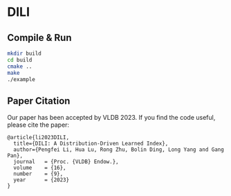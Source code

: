 # DILI
## Compile & Run


```bash
mkdir build
cd build
cmake ..
make 
./example
```

## Paper Citation

Our paper has been accepted by VLDB 2023. If you find the code useful, please cite the paper:

```
@article{li2023DILI,
  title={DILI: A Distribution-Driven Learned Index},
  author={Pengfei Li, Hua Lu, Rong Zhu, Bolin Ding, Long Yang and Gang Pan},
  journal   = {Proc. {VLDB} Endow.},
  volume    = {16},
  number    = {9},
  year      = {2023}
}
```